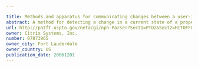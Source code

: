 ```yaml
---

title: Methods and apparatus for communicating changes between a user-interface and an executing application, using property paths
abstract: A method for detecting a change in a current state of a property associated with an element of a user-interface includes the step of associating the element with a property path including a concatenation of a plurality of identifiers defining a path through a plurality of application components to a property at the end of the concatenation. The property path is mapped to a current state of the property at the end of the path. A request is received, from a local machine, for a change in a state of a property mapped to one of said plurality of concatenated identifiers defining the property path. The request for the change is sent to a remote machine. The remote machine applies the change. The local machine updates the element of the user-interface associated with the property path responsive to the change and the received regeneration.
url: http://patft.uspto.gov/netacgi/nph-Parser?Sect1=PTO2&Sect2=HITOFF&p=1&u=%2Fnetahtml%2FPTO%2Fsearch-adv.htm&r=1&f=G&l=50&d=PALL&S1=07873965&OS=07873965&RS=07873965
owner: Citrix Systems, Inc.
number: 07873965
owner_city: Fort Lauderdale
owner_country: US
publication_date: 20061201
---
```


